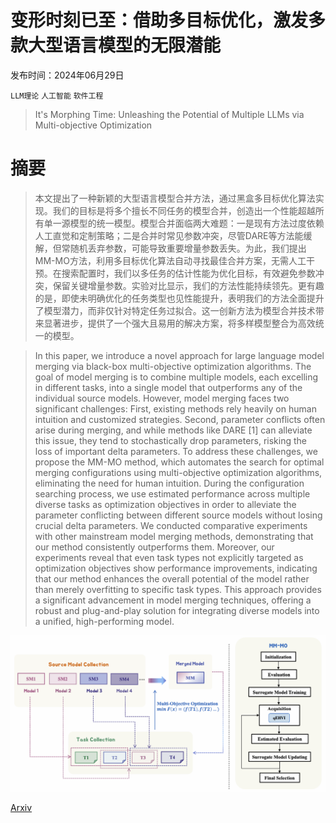 # 变形时刻已至：借助多目标优化，激发多款大型语言模型的无限潜能

发布时间：2024年06月29日

`LLM理论` `人工智能` `软件工程`

> It's Morphing Time: Unleashing the Potential of Multiple LLMs via Multi-objective Optimization

# 摘要

> 本文提出了一种新颖的大型语言模型合并方法，通过黑盒多目标优化算法实现。我们的目标是将多个擅长不同任务的模型合并，创造出一个性能超越所有单一源模型的统一模型。模型合并面临两大难题：一是现有方法过度依赖人工直觉和定制策略；二是合并时常见参数冲突，尽管DARE等方法能缓解，但常随机丢弃参数，可能导致重要增量参数丢失。为此，我们提出MM-MO方法，利用多目标优化算法自动寻找最佳合并方案，无需人工干预。在搜索配置时，我们以多任务的估计性能为优化目标，有效避免参数冲突，保留关键增量参数。实验对比显示，我们的方法性能持续领先。更有趣的是，即使未明确优化的任务类型也见性能提升，表明我们的方法全面提升了模型潜力，而非仅针对特定任务过拟合。这一创新方法为模型合并技术带来显著进步，提供了一个强大且易用的解决方案，将多样模型整合为高效统一的模型。

> In this paper, we introduce a novel approach for large language model merging via black-box multi-objective optimization algorithms. The goal of model merging is to combine multiple models, each excelling in different tasks, into a single model that outperforms any of the individual source models. However, model merging faces two significant challenges: First, existing methods rely heavily on human intuition and customized strategies. Second, parameter conflicts often arise during merging, and while methods like DARE [1] can alleviate this issue, they tend to stochastically drop parameters, risking the loss of important delta parameters. To address these challenges, we propose the MM-MO method, which automates the search for optimal merging configurations using multi-objective optimization algorithms, eliminating the need for human intuition. During the configuration searching process, we use estimated performance across multiple diverse tasks as optimization objectives in order to alleviate the parameter conflicting between different source models without losing crucial delta parameters. We conducted comparative experiments with other mainstream model merging methods, demonstrating that our method consistently outperforms them. Moreover, our experiments reveal that even task types not explicitly targeted as optimization objectives show performance improvements, indicating that our method enhances the overall potential of the model rather than merely overfitting to specific task types. This approach provides a significant advancement in model merging techniques, offering a robust and plug-and-play solution for integrating diverse models into a unified, high-performing model.

![变形时刻已至：借助多目标优化，激发多款大型语言模型的无限潜能](../../../paper_images/2407.00487/method_overview_v3.png)

[Arxiv](https://arxiv.org/abs/2407.00487)
